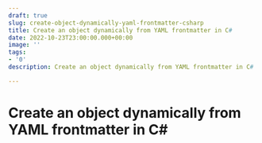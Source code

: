 ```yaml
---
draft: true
slug: create-object-dynamically-yaml-frontmatter-csharp
title: Create an object dynamically from YAML frontmatter in C#
date: 2022-10-23T23:00:00.000+00:00
image: ''
tags:
- '0'
description: Create an object dynamically from YAML frontmatter in C#

---
```

# Create an object dynamically from YAML frontmatter in C#